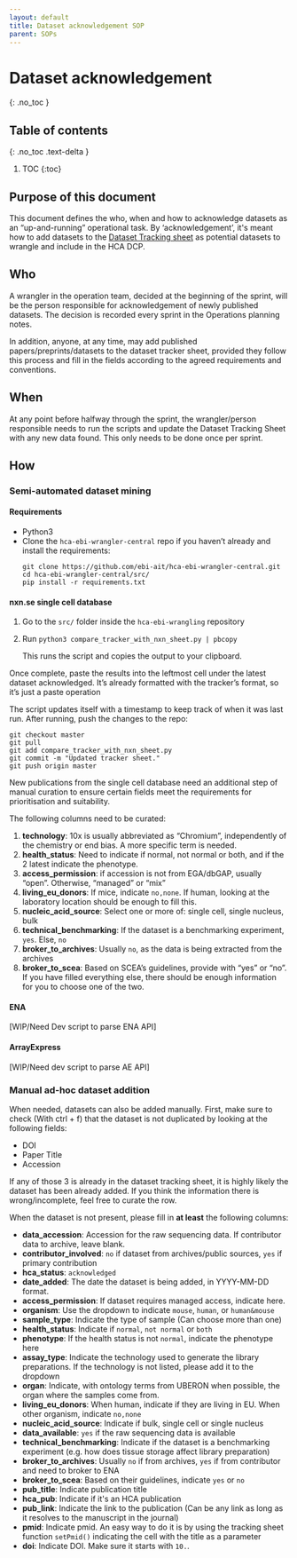 ```yaml
---
layout: default
title: Dataset acknowledgement SOP
parent: SOPs
---
```


<script src="https://kit.fontawesome.com/fc66878563.js" crossorigin="anonymous"></script>

# Dataset acknowledgement
{: .no_toc }

## Table of contents
{: .no_toc .text-delta }

1. TOC
{:toc}


## Purpose of this document
This document defines the who, when and how to acknowledge datasets as an “up-and-running” operational task. By ‘acknowledgement’, it's meant how to add datasets to the [Dataset Tracking sheet](https://docs.google.com/spreadsheets/d/1rm5NZQjE-9rZ2YmK_HwjW-LgvFTTLs7Q6MzHbhPftRE/edit#gid=0) as potential datasets to wrangle and include in the HCA DCP. 

## Who
A wrangler in the operation team, decided at the beginning of the sprint, will be the person responsible for acknowledgement of newly published datasets. The decision is recorded every sprint in the Operations planning notes.

In addition, anyone, at any time, may add published papers/preprints/datasets to the dataset tracker sheet, provided they follow this process and fill in the fields according to the agreed requirements and conventions.

## When
At any point before halfway through the sprint, the wrangler/person responsible needs to run the scripts and update the Dataset Tracking Sheet with any new data found. This only needs to be done once per sprint.

## How

### Semi-automated dataset mining

#### Requirements

- Python3
- Clone the `hca-ebi-wrangler-central` repo if you haven’t already and install the requirements:
   ```
   git clone https://github.com/ebi-ait/hca-ebi-wrangler-central.git
   cd hca-ebi-wrangler-central/src/
   pip install -r requirements.txt
   ```

#### nxn.se single cell database

1. Go to the `src/` folder inside the `hca-ebi-wrangling` repository
1. Run `python3 compare_tracker_with_nxn_sheet.py | pbcopy`
   
   This runs the script and copies the output to your clipboard. 

Once complete, paste the results into the leftmost cell under the latest dataset acknowledged. It’s already formatted with the tracker’s format, so it’s just a paste operation

The script updates itself with a timestamp to keep track of when it was last run. After running, push the changes to the repo:
```
git checkout master
git pull
git add compare_tracker_with_nxn_sheet.py
git commit -m "Updated tracker sheet."
git push origin master
```

New publications from the single cell database need an additional step of manual curation to ensure certain fields meet the requirements for prioritisation and suitability. 

The following columns need to be curated:
1. **technology**: 10x is usually abbreviated as “Chromium”, independently of the chemistry or end bias. A more specific term is needed.
1. **health_status**: Need to indicate if normal, not normal or both, and if the 2 latest indicate the phenotype.
1. **access_permission**: if accession is not from EGA/dbGAP,  usually “open”. Otherwise, “managed” or “mix”
1. **living_eu_donors**: If mice, indicate `no,none`. If human, looking at the laboratory location should be enough to fill this.
1. **nucleic_acid_source**: Select one or more of: single cell, single nucleus, bulk
1. **technical_benchmarking**: If the dataset is a benchmarking experiment, `yes`. Else, `no` 
1. **broker_to_archives**: Usually `no`, as the data is being extracted from the archives
1. **broker_to_scea**: Based on SCEA’s guidelines, provide with “yes” or “no”. If you have filled everything else, there should be enough information for you to choose one of the two.

#### ENA
[WIP/Need Dev script to parse ENA API]

#### ArrayExpress
[WIP/Need dev script to parse AE API]


### Manual ad-hoc dataset addition

When needed, datasets can also be added manually. First, make sure to check (With ctrl + f) that the dataset is not duplicated by looking at the following fields:
- DOI
- Paper Title
- Accession

If any of those 3 is already in the dataset tracking sheet, it is highly likely the dataset has been already added. If you think the information there is wrong/incomplete, feel free to curate the row.

When the dataset is not present, please fill in **at least** the following columns:
- **data_accession**: Accession for the raw sequencing data. If contributor data to archive, leave blank.
- **contributor_involved**: `no` if dataset from archives/public sources, `yes` if primary contribution
- **hca_status**: `acknowledged`
- **date_added**: The date the dataset is being added, in YYYY-MM-DD format.
- **access_permission**: If dataset requires managed access, indicate here.
- **organism**: Use the dropdown to indicate `mouse`, `human`, or `human&mouse`
- **sample_type**: Indicate the type of sample (Can choose more than one)
- **health_status**: Indicate if `normal`, `not normal` or `both`
- **phenotype**: If the health status is not `normal`, indicate the phenotype here
- **assay_type**: Indicate the technology used to generate the library preparations. If the technology is not listed, please add it to the dropdown
- **organ**: Indicate, with ontology terms from UBERON when possible, the organ where the samples come from.
- **living_eu_donors**: When human, indicate if they are living in EU. When other organism, indicate `no,none`
- **nucleic_acid_source**: Indicate if bulk, single cell or single nucleus
- **data_available**: `yes` if the raw sequencing data is available
- **technical_benchmarking**: Indicate if the dataset is a benchmarking experiment (e.g. how does tissue storage affect library preparation) 
- **broker_to_archives**: Usually `no` if from archives, `yes` if from contributor and need to broker to ENA
- **broker_to_scea**: Based on their guidelines, indicate `yes` or `no`
- **pub_title**: Indicate publication title
- **hca_pub**: Indicate if it's an HCA publication
- **pub_link**: Indicate the link to the publication (Can be any link as long as it resolves to the manuscript in the journal)
- **pmid**: Indicate pmid. An easy way to do it is by using the tracking sheet function `setPmid()` indicating the cell with the title as a parameter
- **doi**: Indicate DOI. Make sure it starts with `10.`.
